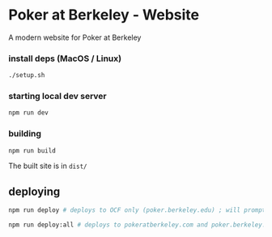 # Poker at Berkeley - Website

A modern website for Poker at Berkeley

### install deps (MacOS / Linux)

```bash
./setup.sh
```

### starting local dev server

```bash
npm run dev
```

### building

```bash
npm run build
```

The built site is in `dist/`

## deploying

```bash
npm run deploy # deploys to OCF only (poker.berkeley.edu) ; will prompt you for OCF password

npm run deploy:all # deploys to pokeratberkeley.com and poker.berkeley.edu ; will prompt you for OCF password
```
